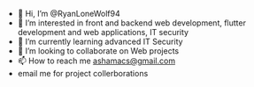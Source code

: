 - 👋 Hi, I’m @RyanLoneWolf94
- 👀 I’m interested in front and backend web development, flutter development and web applications, IT security
- 🌱 I’m currently learning advanced IT Security
- 💞️ I’m looking to collaborate on Web projects
- 📫 How to reach me ashamacs@gmail.com
- email me for project collerborations

<!---
RyanLoneWolf94/RyanLoneWolf94 is a ✨ special ✨ repository because its `README.md` (this file) appears on your GitHub profile.
You can click the Preview link to take a look at your changes.
--->
